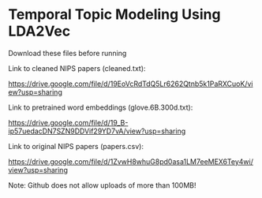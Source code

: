 # Temporal Topic Modeling Using LDA2Vec

Download these files before running

Link to cleaned NIPS papers (cleaned.txt): 

https://drive.google.com/file/d/19EoVcRdTdQ5Lr6262Qtnb5k1PaRXCuoK/view?usp=sharing

Link to pretrained word embeddings (glove.6B.300d.txt): 

https://drive.google.com/file/d/19_B-ip57uedacDN7SZN9DDVif29YD7vA/view?usp=sharing

Link to original NIPS papers (papers.csv): 

https://drive.google.com/file/d/1ZvwH8whuG8pd0asa1LM7eeMEX6Tey4wi/view?usp=sharing


Note: Github does not allow uploads of more than 100MB!

